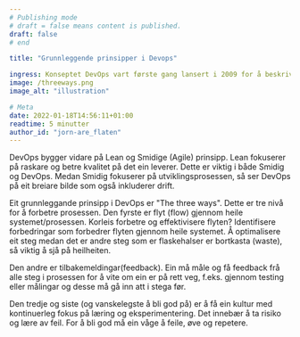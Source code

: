 ```yaml
---
# Publishing mode
# draft = false means content is published. 
draft: false
# end

title: "Grunnleggende prinsipper i Devops"

ingress: Konseptet DevOps vart første gang lansert i 2009 for å beskrive metodar for å få fart på smidige prosessar. Eit av grunnprinsippa er "The Three Ways of DevOps"
image: /threeways.png
image_alt: "illustration"

# Meta
date: 2022-01-18T14:56:11+01:00
readtime: 5 minutter
author_id: "jorn-are_flaten"
---
```


DevOps bygger vidare på Lean og Smidige (Agile) prinsipp. Lean fokuserer på raskare og betre kvalitet på det ein leverer. Dette er viktig i både Smidig og DevOps. Medan Smidig fokuserer på utviklingsprosessen, så ser DevOps på eit breiare bilde som også inkluderer drift. 

Eit grunnleggande prinsipp i DevOps er "The three ways". Dette er tre nivå for å forbetre prosessen. Den fyrste er flyt (flow) gjennom heile systemet/prosessen. Korleis forbetre og effektivisere flyten? Identifisere forbedringar som forbedrer flyten gjennom heile systemet. Å optimalisere eit steg medan det er andre steg som er flaskehalser er bortkasta (waste), så viktig å sjå på heilheiten. 

Den andre er tilbakemeldingar(feedback). Ein må måle og få feedback frå alle steg i prosessen for å vite om ein er på rett veg, f.eks. gjennom testing eller målingar og desse må gå inn att i stega før.

Den tredje og siste (og vanskelegste å bli god på) er å få ein kultur med kontinuerleg fokus på læring og eksperimentering. Det innebær å ta risiko og lære av feil. For å bli god må ein våge å feile, øve og repetere.